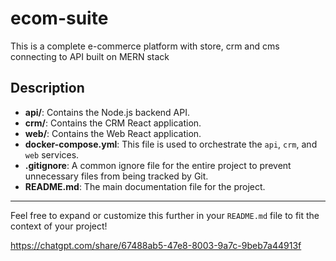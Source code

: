 # ecom-suite
This is a complete e-commerce platform with store, crm and cms connecting to API built on MERN stack 

## Description

- **api/**: Contains the Node.js backend API.
- **crm/**: Contains the CRM React application.
- **web/**: Contains the Web React application.
- **docker-compose.yml**: This file is used to orchestrate the `api`, `crm`, and `web` services.
- **.gitignore**: A common ignore file for the entire project to prevent unnecessary files from being tracked by Git.
- **README.md**: The main documentation file for the project.

---

Feel free to expand or customize this further in your `README.md` file to fit the context of your project!

https://chatgpt.com/share/67488ab5-47e8-8003-9a7c-9beb7a44913f
